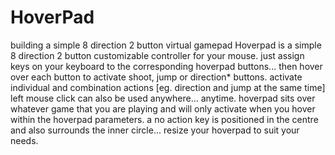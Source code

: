 # HoverPad
building a simple 8 direction 2 button virtual gamepad 
Hoverpad is a simple 8 direction 2 button customizable controller for your mouse.
just assign keys on your keyboard to the corresponding hoverpad buttons... 
then hover over each button to activate shoot, jump or direction* buttons. 
activate individual and combination actions [eg. direction and jump at the same time]
left mouse click can also be used anywhere... anytime. 
hoverpad sits over whatever game that you are playing and will only activate when 
you hover within the hoverpad parameters. a no action key is positioned in the centre
and also surrounds the inner circle... resize your hoverpad to suit your needs.
